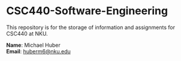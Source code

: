 # CSC440-Software-Engineering
This repository is for the storage of information and assignments for CSC440 at NKU.

**Name**: Michael Huber  
**Email**: huberm6@nku.edu
